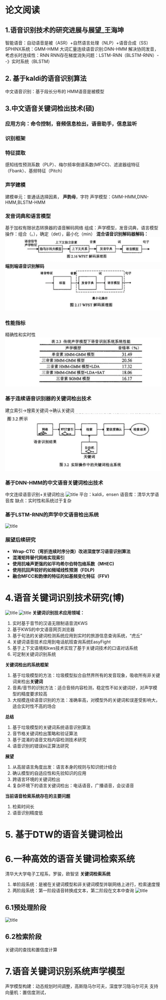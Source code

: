 # 论文阅读

## 1.语音识别技术的研究进展与展望_王海坤
智能语音：自动语音是被（ASR）+自然语言处理（NLP）+语音合成（SS）
SPHINX系统：GMM-HMM
大词汇量连续语音识别:DNN-HMM
解决协同发音，考虑长时连续性：RNN
RNN存在梯度消失问题：LSTM-RNN（BLSTM-RNN）--》实时系统（BLSTM）

## 2. 基于kaldi的语音识别算法
中文语音识别：基于段长分布的 HMM语音是被模型

## 3.中文语音关键词检出技术(硕)
### 应用方向：命令控制，音频信息检出，语音助手，信息监听
### 识别框架
### 特征提取
感知线性预测系数（PLP）、梅尔频率倒谱系数(MFCC)、滤波器组特征（Fbank）、基频特征（Pitch）
### 声学建模
建模单元：普通话选择因素， **声韵母**，字符
声学模型：GMM-HMM,DNN-HMM,BLSTM-HMM
### 发音词典和语言模型
基于加权有限状态转换器的语音解码网络
组成：声学模型，发音词典，语言模型
操作：组合（。），确定（det），最小化（min）
**混合语音识别解码器解码：**
![title](https://raw.githubusercontent.com/Ewing199/gitnote_image/master/gitnote/2019/05/14/%E5%B1%8F%E5%B9%95%E5%BF%AB%E7%85%A7%202019-05-14%2021.04.49-1557839445803.png)
**端到端语音识别解码**
![title](https://raw.githubusercontent.com/Ewing199/gitnote_image/master/gitnote/2019/05/14/%E5%B1%8F%E5%B9%95%E5%BF%AB%E7%85%A7%202019-05-14%2021.17.32-1557839864058.png)
### 性能指标
精确性和实时性
![title](https://raw.githubusercontent.com/Ewing199/gitnote_image/master/gitnote/2019/05/14/%E5%B1%8F%E5%B9%95%E5%BF%AB%E7%85%A7%202019-05-14%2021.23.32-1557840359762.png)
### 基于连续语音识别器的关键词检出技术
建立索引->搜索关键词->确认关键词
![title](https://raw.githubusercontent.com/Ewing199/gitnote_image/master/gitnote/2019/05/14/%E5%B1%8F%E5%B9%95%E5%BF%AB%E7%85%A7%202019-05-14%2021.54.22-1557842077204.png)
### 基于DNN-HMM的中文语音关键词检出技术
中文连续语音识别+关键词检出
![title](https://i.loli.net/2019/05/15/5cdb6ce9a092783704.png)
平台：kaldi，ensen
语音库：清华大学语音库
缺点：实时性和系统过于复杂
### 基于LSTM-RNN的声学中文语音检出系统
![title](https://i.loli.net/2019/05/15/5cdb71032008f30421.png)
### 展望后续研究
- **Wrap-CTC（弯折连续时序分类）改进深度学习语音识别算法**
- **混淆矩阵替代网格实现索引**
- **使用抗噪声更强的如平均希尔伯特包络系数（MHEC)**
- **使用抗回声较好的如频域线性预测（FDLP)**
- **融合MFCC和韵律的特征的如基频变化特征（FFV)**

# 4.语音关键词识别技术研究(博)
![title](https://i.loli.net/2019/05/15/5cdbce45a05d583410.png)
![title](https://i.loli.net/2019/05/15/5cdbc196c95d950122.png)
**关键词识别技术应用领域：**
1. 实时基于音节的汉语无限制语音流KWS
2. 基于KWS的中文语音网页浏览器
3. 基于句法的关键词检测系统应用到实时的旅游信息查询系统，“虎丘”
4. 关键词语音技术应用到电话航班查询系统EasyFight
5. 基于上下文语境和kws技术实现了基于关键词技术的口语对话系统
6. 可定制关键词识别系统

**关键词检出的系统框架**
1. 基于垃圾模型的方法：垃圾模型拟合自然界所有的发音现象，吸收所有非关键词来检出**关键词**
2. 音素/音节的识别方法：适合音频内容检测，稳定性不如关键词好，对声学模型的精度要求较高
3. 大规模连续语音识别的方法：准确率高，对模型外的关键词和误差受影响大，适合实时性不高的场合 

**总结**
1. 基于垃圾模型的关键词系统语音识别算法
2. 音节格关键词检出策略和验证算法
3. 基于混淆的语音文档内容检测技术研究
4. 语音识别的错误纠正算法研究

**展望**
1. 从高层语言角度出发：语言本身的规则与知识统计结合
2. 确认模型的自适应性和先验知识的应用
3. 跨语言环境的关键词检出
4. 复杂环境下的语言关键词检出：电话语音，广播语音，会议语音

**当前语音检索系统存在的主要问题**
1. 检索时间长
2. 语音识别精度低

# 5. 基于DTW的语音关键词检出
# 6.一种高效的语音关键词检索系统
清华大大学电子工程系，罗骏，欧智坚
**关键词检索系统**
1. 单阶段系统：是被在关键词模型和非关键词模型并联网络上进行，检索速度慢
2. 两阶段系统：第一阶段语音转换成文本，第二阶段在文本中查询
![title](https://i.loli.net/2019/05/16/5cdd3117c10e667263.png)

## 6.1预处理阶段
![title](https://i.loli.net/2019/05/16/5cdd31e01460b67750.png)
## 6.2检索阶段
关键词的查找和置信度计算

# 7.语音关键词识别系统声学模型
声学模型构建：动态规划时间调整，高斯隐马尔可夫，深度学习隐马尔可夫
支持向量机：置信度测试，